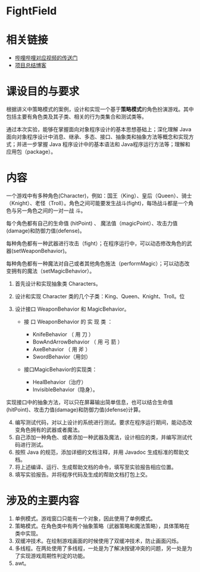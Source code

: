 # FightField

# 相关链接

- [哔哩哔哩对应视频的传送门](https://www.bilibili.com/video/av54526303/)
- [项目总结博客](https://hanechiri.github.io/post/java_game_FightFieldFrame/#more)

# 课设目的与要求

根据讲义中策略模式的案例，设计和实现一个基于**策略模式**的角色扮演游戏。其中包括主要有角色类及其子类、相关的行为类集合和测试类等。

通过本次实验，能够在掌握面向对象程序设计的基本思想基础上；深化理解 Java 面向对象程序设计中消息、继承、多态、接口、抽象类和抽象方法等概念和实现方式；并进一步掌握 Java 程序设计中的基本语法和 Java程序运行方法等；理解和应用包（package）。

# 内容

一个游戏中有多种角色(Character)，例如：国王（King）、皇后（Queen）、骑士（Knight）、老怪（Troll）。角色之间可能要发生战斗(fight)，每场战斗都是一个角色与另一角色之间的一对一战 斗。

每个角色都有自己的生命值 (hitPoint) 、 魔法值（magicPoint）、攻击力值(damage)和防御力值(defense)。

每种角色都有一种武器进行攻击（fight）；在程序运行中，可以动态修改角色的武器(setWeaponBehavior)。

每种角色都有一种魔法对自己或者其他角色施法（performMagic）；可以动态改变拥有的魔法（setMagicBehavior）。

1. 首先设计和实现抽象类 Characters。

2. 设计和实现 Character 类的几个子类：King、Queen、Knight、Troll。位

3. 设计接口 WeaponBehavior 和 MagicBehavior。

   - 接 口 WeaponBehavior 的 实 现 类 ：

     - KnifeBehavior （ 用 刀 ）
     - BowAndArrowBehavior （ 用 弓 箭 ）
     - AxeBehavior （ 用 斧 ）
     - SwordBehavior（用剑）

   - 接口MagicBehavior的实现类：

     - HealBehavior（治疗）
     - InvisibleBehavior（隐身）。

     

实现接口中的抽象方法，可以只在屏幕输出简单信息，也可以结合生命值(hitPoint)、攻击力值(damage)和防御力值(defense)计算。

4. 编写测试代码，对以上设计的系统进行测试。要求在程序运行期间，能动态改变角色拥有的武器或者魔法。
5. 自己添加一种角色、或者添加一种武器及魔法，设计相应的类，并编写测试代码进行测试。
6. 按照 Java 的规范，添加详细的文档注释，并用 Javadoc 生成标准的帮助文档。
7. 将上述编译、运行、生成帮助文档的命令，填写至实验报告相应位置。
8. 填写实验报告。并将程序代码及生成的帮助文档打包上交。



# 涉及的主要内容

1. 单例模式。游戏窗口只能有一个对象，因此使用了单例模式。
2. 策略模式。在角色类中有两个抽象策略（武器策略和魔法策略），具体策略在类中实现。
3. 双缓冲技术。在绘制游戏画面的时候使用了双缓冲技术，防止画面闪烁。
4. 多线程。在两处使用了多线程，一处是为了解决按键冲突的问题，另一处是为了实现游戏周期性判定的功能。
5. awt。